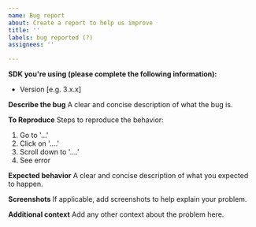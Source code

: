 ```yaml
---
name: Bug report
about: Create a report to help us improve
title: ''
labels: bug reported (?)
assignees: ''

---
```


**SDK you're using (please complete the following information):**
 - Version [e.g. 3.x.x]

**Describe the bug**
A clear and concise description of what the bug is.

**To Reproduce**
Steps to reproduce the behavior:
1. Go to '...'
2. Click on '....'
3. Scroll down to '....'
4. See error

**Expected behavior**
A clear and concise description of what you expected to happen.

**Screenshots**
If applicable, add screenshots to help explain your problem.

**Additional context**
Add any other context about the problem here.
